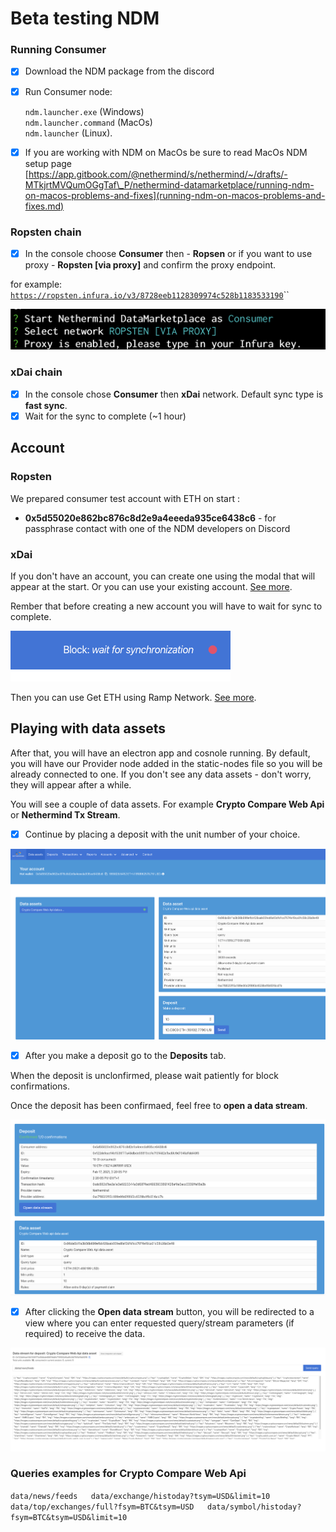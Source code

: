 # Beta testing NDM

### Running Consumer

* [x] Download the NDM package from the discord
* [x] Run Consumer node:

  `ndm.launcher.exe` \(Windows\)   
  `ndm.launcher.command` \(MacOs\)  
  `ndm.launcher` \(Linux\). 

* [x] If you are working with NDM on MacOs be sure to read MacOs NDM setup page [https://app.gitbook.com/@nethermind/s/nethermind/~/drafts/-MTkjrtMVQumOGgTaf\_P/nethermind-datamarketplace/running-ndm-on-macos-problems-and-fixes](running-ndm-on-macos-problems-and-fixes.md) 

### Ropsten chain

* [x] In the console choose **Consumer** then - **Ropsen** or if you want to use proxy - **Ropsten \[via proxy\]** and confirm the proxy endpoint.

for example: [`https://ropsten.infura.io/v3/8728eeb1128309974c528b1183533190`](https://ropsten.infura.io/v3/8728eeb1128309974c528b1183533190)\`\`

![](../.gitbook/assets/image%20%28141%29%20%281%29.png)

### xDai chain

* [x] In the console chose **Consumer** then **xDai** network. Default sync type is **fast sync**.
* [x] Wait for the sync to complete \(~1 hour\)

## Account

### Ropsten 

We prepared consumer test account with ETH on start : 

* **0x5d55020e862bc876c8d2e9a4eeeda935ce6438c6** - for passphrase contact with one of the NDM developers on Discord

### xDai

If you don't have an account, you can create one using the modal that will appear at the start. Or you can use your existing account. [See more](https://app.gitbook.com/@nethermind/s/nethermind/~/drafts/-MToMX3Y8003QRzTycLU/nethermind-datamarketplace/ndm-faq#can-i-use-my-own-account).  
  
Rember that before creating a new account you will have to wait for sync to complete.

![You need to wait for sync to complete before using the NDM on chains without PROXY. ](../.gitbook/assets/image%20%28142%29.png)

Then you can use Get ETH using Ramp Network. [See more](https://app.gitbook.com/@nethermind/s/nethermind/~/drafts/-MToMX3Y8003QRzTycLU/nethermind-datamarketplace/ndm-faq#i-created-the-account-but-still-have-no-money-on-it-what-should-i-do).

## Playing with data assets

After that, you will have an electron app and cosnole running. By default, you will have our Provider node added in the static-nodes file so you will be already connected to one. If you don't see any data assets - don't worry, they will appear after a while.

You will see a couple of data assets. For example **Crypto Compare Web Api** or **Nethermind Tx Stream**. 

* [x] Continue by placing a deposit with the unit number of your choice.

![Data assets view \(you will have more data assets avaliable to consume\)](../.gitbook/assets/image%20%28117%29.png)

* [x] After you make a deposit go to the **Deposits** tab. 

When the deposit is unclonfirmed, please wait patiently for block confirmations.

Once the deposit has been confirmaed, feel free to **open a data stream**.

![Deposits view](../.gitbook/assets/image%20%28123%29.png)

* [x] After clicking the **Open data stream** button, you will be redirected to a view where you can enter requested query/stream parameters \(if required\) to receive the data.

![Consumed data stream from Crypto Compare Web Api](../.gitbook/assets/image%20%28118%29.png)

###   Queries examples for **Crypto Compare Web Api** 

 `data/news/feeds  
 data/exchange/histoday?tsym=USD&limit=10  
 data/top/exchanges/full?fsym=BTC&tsym=USD  
 data/symbol/histoday?fsym=BTC&tsym=USD&limit=10`

